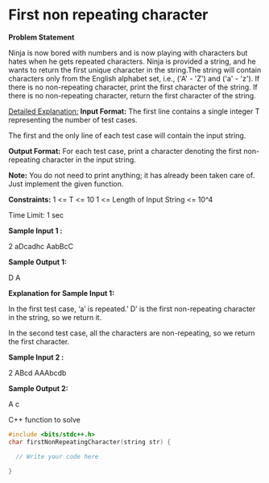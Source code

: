 # First non repeating character 

**Problem Statement**

Ninja is now bored with numbers and is now playing with characters but hates when he gets repeated characters. Ninja is provided a string, and he wants to return the first unique character in the string.The string will contain characters only from the English alphabet set, i.e., ('A' - 'Z') and ('a' - 'z'). If there is no non-repeating character, print the first character of the string. If there is no non-repeating character, return the first character of the string.

<u>Detailed Explanation:</u>
**Input Format:**
The first line contains a single integer T representing the number of test cases. 

The first and the only line of each test case will contain the input string.

**Output Format:**
For each test case, print a character denoting the first non-repeating character in the input string.

**Note:**
You do not need to print anything; it has already been taken care of. Just implement the given function. 

**Constraints:**
1 <= T <= 10
1 <= Length of Input String <= 10^4

Time Limit: 1 sec 

**Sample Input 1 :**

2
aDcadhc
AabBcC

**Sample Output 1:**

 D
 A

**Explanation for Sample Input 1:**

In the first test case, ‘a’ is repeated.’ D’ is the first non-repeating character in the string, so we return it.

In the second test case, all the characters are non-repeating, so we return the first character.

**Sample Input 2 :**

 2
 ABcd
 AAAbcdb

**Sample Output 2:**

 A
 c 

C++ function to solve
```c++
#include <bits/stdc++.h> 
char firstNonRepeatingCharacter(string str) {

  // Write your code here

}
```


